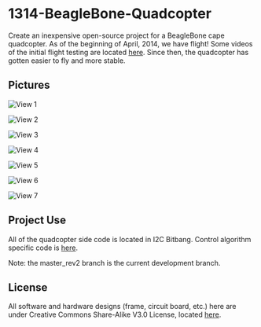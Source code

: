 1314-BeagleBone-Quadcopter
==========================

Create an inexpensive open-source project for a BeagleBone cape quadcopter. As of the beginning of April, 2014, we have flight! Some videos of the initial flight testing are located [here](https://www.dropbox.com/sh/0pfk43b3zq14rjh/xk6Kl6lccb#/). Since then, the quadcopter has gotten easier to fly and more stable.

## Pictures ##
![View 1](https://raw.githubusercontent.com/Rose-Hulman-ROBO4xx/1314-BeagleBone-Quadcopter/master_rev2/noncode/Pictures/2014-03-30_14-06-17_116.jpg)

![View 2](https://raw.githubusercontent.com/Rose-Hulman-ROBO4xx/1314-BeagleBone-Quadcopter/master_rev2/noncode/Pictures/2014-03-30_14-06-29_481.jpg)

![View 3](https://raw.githubusercontent.com/Rose-Hulman-ROBO4xx/1314-BeagleBone-Quadcopter/master_rev2/noncode/Pictures/2014-03-30_14-06-37_787.jpg)

![View 4](https://raw.githubusercontent.com/Rose-Hulman-ROBO4xx/1314-BeagleBone-Quadcopter/master_rev2/noncode/Pictures/2014-03-30_14-06-45_93.jpg)

![View 5](https://raw.githubusercontent.com/Rose-Hulman-ROBO4xx/1314-BeagleBone-Quadcopter/master_rev2/noncode/Pictures/2014-03-30_14-06-57_318.jpg)

![View 6](https://raw.githubusercontent.com/Rose-Hulman-ROBO4xx/1314-BeagleBone-Quadcopter/master_rev2/noncode/Pictures/2014-03-30_14-07-05_132.jpg)

![View 7](https://raw.githubusercontent.com/Rose-Hulman-ROBO4xx/1314-BeagleBone-Quadcopter/master_rev2/noncode/Pictures/2014-03-30_14-17-21_300.jpg)

## Project Use ##
All of the quadcopter side code is located in I2C Bitbang. 
Control algorithm specific code is [here](https://github.com/Rose-Hulman-ROBO4xx/1314-BeagleBone-Quadcopter/tree/master_rev2/code/i2c_bitbang/pru_sw/example_apps/control_alg).

Note: the master_rev2 branch is the current development branch.

## License ##
All software and hardware designs (frame, circuit board, etc.) here are under Creative Commons Share-Alike V3.0 License, located [here](https://creativecommons.org/licenses/by-sa/3.0/us/legalcode).
